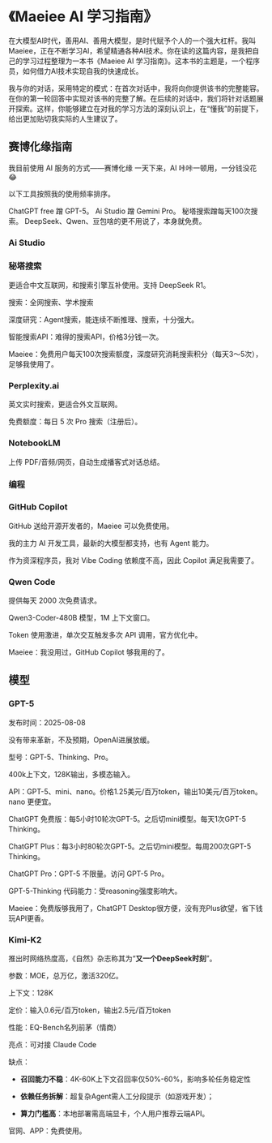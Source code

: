 # 《Maeiee AI 学习指南》

在大模型AI时代，善用AI、善用大模型，是时代赋予个人的一个强大杠杆。我叫Maeiee，正在不断学习AI，希望精通各种AI技术。你在读的这篇内容，是我把自己的学习过程整理为一本书《Maeiee AI 学习指南》。这本书的主题是，一个程序员，如何借力AI技术实现自我的快速成长。

我与你的对话，采用特定的模式：在首次对话中，我将向你提供该书的完整能容。在你的第一轮回答中实现对该书的完整了解。在后续的对话中，我们将针对话题展开探索。这样，你能够建立在对我的学习方法的深刻认识上，在“懂我”的前提下，给出更加贴切我实际的人生建议了。

## 赛博化缘指南

我目前使用 AI 服务的方式——赛博化缘
一天下来，AI 咔咔一顿用，一分钱没花😂

以下工具按照我的使用频率排序。

ChatGPT free 蹭 GPT-5。
Ai Studio 蹭 Gemini Pro。
秘塔搜索蹭每天100次搜索。
DeepSeek、Qwen、豆包啥的更不用说了，本身就免费。

### Ai Studio

### 秘塔搜索

更适合中文互联网，和搜索引擎互补使用。支持 DeepSeek R1。

搜索：全网搜索、学术搜索

深度研究：Agent搜索，能连续不断推理、搜索，十分强大。

智能搜索API：难得的搜索API，价格3分钱一次。

Maeiee：免费用户每天100次搜索额度，深度研究消耗搜索积分（每天3～5次），足够我使用了。

### Perplexity.ai

英文实时搜索，更适合外文互联网。

免费额度：每日 5 次 Pro 搜索（注册后）。

### NotebookLM

上传 PDF/音频/网页，自动生成播客式对话总结。

### 编程

### GitHub Copilot

GitHub 送给开源开发者的，Maeiee 可以免费使用。

我的主力 AI 开发工具，最新的大模型都支持，也有 Agent 能力。

作为资深程序员，我对 Vibe Coding 依赖度不高，因此 Copilot 满足我需要了。

### Qwen Code

提供每天 2000 次免费请求。

Qwen3-Coder-480B 模型，1M 上下文窗口。

Token 使用激进，单次交互触发多次 API 调用，官方优化中。

Maeiee：我没用过，GitHub Copilot 够我用的了。

## 模型

### GPT-5

发布时间：2025-08-08

没有带来革新，不及预期，OpenAI进展放缓。

型号：GPT-5、Thinking、Pro。

400k上下文，128K输出，多模态输入。

API：GPT-5、mini、nano。价格1.25美元/百万to­k­en，输出10美元/百万to­k­en。nano 更便宜。

ChatGPT 免费版：每5小时10轮次GPT-5。之后切mini模型。每天1次GPT-5 Thinking。

ChatGPT Plus：每3小时80轮次GPT-5。之后切mini模型。每周200次GPT-5 Thinking。

ChatGPT Pro：GPT-5 不限量。访问 GPT-5 Pro。

GPT-5-Thinking 代码能力：受reasoning强度影响大。

Maeiee：免费版够我用了，ChatGPT Desktop很方便，没有充Plus欲望，省下钱玩API更香。

### Kimi-K2

推出时网络热度高，《自然》杂志称其为“**又一个DeepSeek时刻**”。

参数：MOE，总万亿，激活320亿。

上下文：128K

定价：输入0.6元/百万to­k­en，输出2.5元/百万to­k­en

性能：EQ-Bench名列前茅（情商）

亮点：可对接 Claude Code

缺点：

- **召回能力不稳**：4K-60K上下文召回率仅50%-60%，影响多轮任务稳定性

- **依赖任务拆解**：超复杂Agent需人工分段提示（如游戏开发）；

- **算力门槛高**：本地部署需高端显卡，个人用户推荐云端API。

官网、APP：免费使用。
